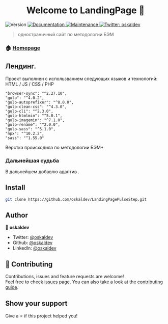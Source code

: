 <h1 align="center">Welcome to LandingPage 👋</h1>
<p>
  <img alt="Version" src="https://img.shields.io/badge/version-1.0.0-blue.svg?cacheSeconds=2592000" />
  <a href="https://github.com/oskaldev/LandingPagePulseStep#readme" target="_blank">
    <img alt="Documentation" src="https://img.shields.io/badge/documentation-yes-brightgreen.svg" />
  </a>
  <a href="https://github.com/oskaldev/LandingPagePulseStep/graphs/commit-activity" target="_blank">
    <img alt="Maintenance" src="https://img.shields.io/badge/Maintained%3F-yes-green.svg" />
  </a>
  <a href="https://twitter.com/oskaldev" target="_blank">
    <img alt="Twitter: oskaldev" src="https://img.shields.io/twitter/follow/oskaldev.svg?style=social" />
  </a>
</p>

> одностраничный сайт по методологии БЭМ

### 🏠 [Homepage](https://github.com/oskaldev/LandingPagePulseStep#readme)

## Лендинг.
 
Проект выполнен с использванием следующих языков и технологий:
    HTML / JS / CSS / PHP
    
    "browser-sync": "^2.27.10",
    "gulp": "^4.0.2",
    "gulp-autoprefixer": "^8.0.0",
    "gulp-clean-css": "^4.3.0",
    "gulp-cli": "^2.3.0",
    "gulp-htmlmin": "^5.0.1",
    "gulp-imagemin": "^7.1.0",
    "gulp-rename": "^2.0.0",
    "gulp-sass": "^5.1.0",
    "npx": "^10.2.2",
    "sass": "^1.55.0"

Вёрстка происходила по методологии БЭМ*

### Дальнейшая судьба
В дальнейшем добавлю адаптив .


## Install

```sh
git clone https://github.com/oskaldev/LandingPagePulseStep.git
```

## Author

👤 **oskaldev**

* Twitter: [@oskaldev](https://twitter.com/oskaldev)
* Github: [@oskaldev](https://github.com/oskaldev)
* LinkedIn: [@oskaldev](https://linkedin.com/in/oskaldev)

## 🤝 Contributing

Contributions, issues and feature requests are welcome!<br />Feel free to check [issues page](https://github.com/oskaldev/pet-project-2/issues). You can also take a look at the [contributing guide](https://github.com/oskaldev/pet-project-2/blob/master/CONTRIBUTING.md).

## Show your support

Give a ⭐️ if this project helped you!

